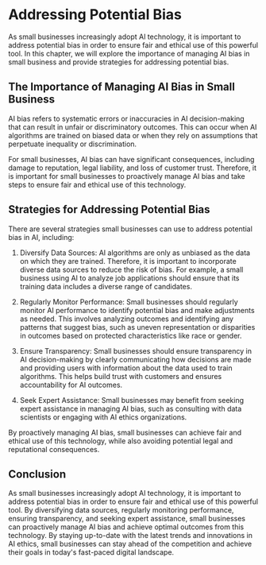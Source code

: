 Addressing Potential Bias
===================================================================

As small businesses increasingly adopt AI technology, it is important to address potential bias in order to ensure fair and ethical use of this powerful tool. In this chapter, we will explore the importance of managing AI bias in small business and provide strategies for addressing potential bias.

The Importance of Managing AI Bias in Small Business
----------------------------------------------------

AI bias refers to systematic errors or inaccuracies in AI decision-making that can result in unfair or discriminatory outcomes. This can occur when AI algorithms are trained on biased data or when they rely on assumptions that perpetuate inequality or discrimination.

For small businesses, AI bias can have significant consequences, including damage to reputation, legal liability, and loss of customer trust. Therefore, it is important for small businesses to proactively manage AI bias and take steps to ensure fair and ethical use of this technology.

Strategies for Addressing Potential Bias
----------------------------------------

There are several strategies small businesses can use to address potential bias in AI, including:

1. Diversify Data Sources: AI algorithms are only as unbiased as the data on which they are trained. Therefore, it is important to incorporate diverse data sources to reduce the risk of bias. For example, a small business using AI to analyze job applications should ensure that its training data includes a diverse range of candidates.

2. Regularly Monitor Performance: Small businesses should regularly monitor AI performance to identify potential bias and make adjustments as needed. This involves analyzing outcomes and identifying any patterns that suggest bias, such as uneven representation or disparities in outcomes based on protected characteristics like race or gender.

3. Ensure Transparency: Small businesses should ensure transparency in AI decision-making by clearly communicating how decisions are made and providing users with information about the data used to train algorithms. This helps build trust with customers and ensures accountability for AI outcomes.

4. Seek Expert Assistance: Small businesses may benefit from seeking expert assistance in managing AI bias, such as consulting with data scientists or engaging with AI ethics organizations.

By proactively managing AI bias, small businesses can achieve fair and ethical use of this technology, while also avoiding potential legal and reputational consequences.

Conclusion
----------

As small businesses increasingly adopt AI technology, it is important to address potential bias in order to ensure fair and ethical use of this powerful tool. By diversifying data sources, regularly monitoring performance, ensuring transparency, and seeking expert assistance, small businesses can proactively manage AI bias and achieve optimal outcomes from this technology. By staying up-to-date with the latest trends and innovations in AI ethics, small businesses can stay ahead of the competition and achieve their goals in today's fast-paced digital landscape.
